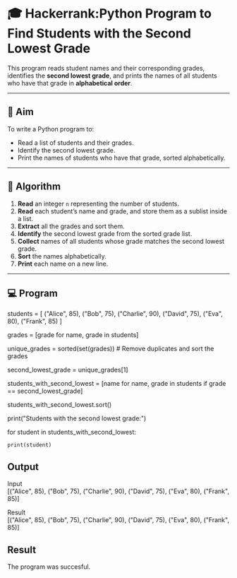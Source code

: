 # 🎓 Hackerrank:Python Program to Find Students with the Second Lowest Grade

This program reads student names and their corresponding grades, identifies the **second lowest grade**, and prints the names of all students who have that grade in **alphabetical order**.

---

## 🎯 Aim

To write a Python program to:
- Read a list of students and their grades.
- Identify the second lowest grade.
- Print the names of students who have that grade, sorted alphabetically.

---

## 🧠 Algorithm

1. **Read** an integer `n` representing the number of students.
2. **Read** each student’s name and grade, and store them as a sublist inside a list.
3. **Extract** all the grades and sort them.
4. **Identify** the second lowest grade from the sorted grade list.
5. **Collect** names of all students whose grade matches the second lowest grade.
6. **Sort** the names alphabetically.
7. **Print** each name on a new line.

---

## 💻  Program

students = [
    ("Alice", 85),
    ("Bob", 75),
    ("Charlie", 90),
    ("David", 75),
    ("Eva", 80),
    ("Frank", 85)
]

grades = [grade for name, grade in students]

unique_grades = sorted(set(grades))  # Remove duplicates and sort the grades

second_lowest_grade = unique_grades[1]  

students_with_second_lowest = [name for name, grade in students if grade == second_lowest_grade]

students_with_second_lowest.sort()

print("Students with the second lowest grade:")

for student in students_with_second_lowest:

    print(student)

## Output
Input                              
 [("Alice", 85),
    ("Bob", 75),
    ("Charlie", 90),
    ("David", 75),
    ("Eva", 80),
    ("Frank", 85)]

Result                            
 [("Alice", 85), ("Bob", 75), ("Charlie", 90), ("David", 75), ("Eva", 80), ("Frank", 85)]
 
## Result
The program was succesful.


